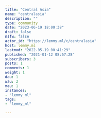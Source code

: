 ```yaml
---
title: "Central Asia" 
name: "centralasia"
description: ""
type: community
date: "2023-06-19 18:00:38"
draft: false
nsfw: false
actor_id: "https://lemmy.ml/c/centralasia"
host: lemmy.ml
lastmod: "2022-05-19 00:41:29"
published: "2021-01-12 08:57:28"
subscribers: 3
posts: 1
comments: 1
weight: 1
dau: 1
wau: 2
mau: 1
instances:
- "lemmy_ml"
tags: 
- "lemmy_ml"

---
```

